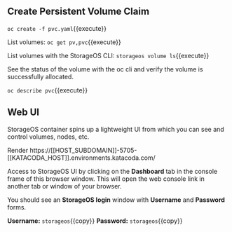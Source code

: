 ## Create Persistent Volume Claim

`oc create -f pvc.yaml`{{execute}}

List volumes:
`oc get pv,pvc`{{execute}}

List volumes with the StorageOS CLI:
`storageos volume ls`{{execute}}

See the status of the volume with the oc cli and verify the volume is successfully allocated. 

`oc describe pvc`{{execute}}

## Web UI

StorageOS container spins up a lightweight UI from which you can see and control volumes, nodes, etc.

Render https://[[HOST_SUBDOMAIN]]-5705-[[KATACODA_HOST]].environments.katacoda.com/

Access to StorageOS UI by clicking on the **Dashboard** tab in the console frame of this browser window. This will open the web console link in another tab or window of your browser.

You should see an **StorageOS login** window with **Username** and **Password** forms.

**Username:** ``storageos``{{copy}}
**Password:** ``storageos``{{copy}}

